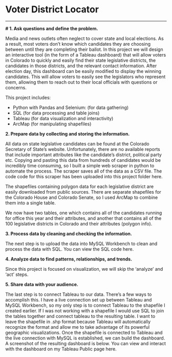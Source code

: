 # Voter District Locator
---

**# 1. Ask questions and define the problem.**

Media and news outlets often neglect to cover state and local elections. As a result, most voters don’t know which candidates they are choosing between until they are completing their ballot. In this project we will design an interactive tool (in the form of a Tableau dashboard) that will allow voters in Colorado to quickly and easily find their state legislative districts, the candidates in those districts, and the relevant contact information. After election day, this dashboard can be easily modified to display the winning candidates. This will allow voters to easily see the legislators who represent them, allowing them to reach out to their local officials with questions or concerns.

This project includes:

- Python with Pandas and Selenium: (for data gathering)
- SQL (for data processing and table joins)
- Tableau (for data visualization and interactivity)
- ArcMap (for manipulating shapefiles)

**2. Prepare data by collecting and storing the information.**

All data on state legislative candidates can be found at the Colorado Secretary of State’s website. Unfortunately, there are no available reports that include important attributes like the candidate’s district, political party etc. Copying and pasting this data from hundreds of candidates would be incredibly time consuming, so I built a simple web scraper in python to automate the process. The scraper saves all of the data as a CSV file. The code code for this scraper has been uploaded into this project folder here.

The shapefiles containing polygon data for each legislative district are easily downloaded from public sources. There are separate shapefiles for the Colorado House and Colorado Senate, so I used ArcMap to combine them into a single table.

We now have two tables, one which contains all of the candidates running for office this year and their attributes, and another that contains all of the 100 legislative districts in Colorado and their attributes (polygon info).

**3. Process data by cleaning and checking the information.**

The next step is to upload the data into MySQL Workbench to clean and process the data with SQL. You can view the SQL code here.

**4. Analyze data to find patterns, relationships, and trends.**

Since this project is focused on visualization, we will skip the ‘analyze’ and ‘act’ steps.

**5. Share data with your audience.**

The last step is to connect Tableau to our data. There’s a few ways to accomplish this. I have a live connection set up between Tableau and MySQL Workbench, so my only step is to connect Tableau to the shapefile I created earlier. If I was not working with a shapefile I would use SQL to join the tables together and connect tableau to the resulting table. I want to leave the shapefile in .shp format because Tableau will automatically recognize the format and allow me to take advantage of its powerful geographic visualizations. Once the shapefile is connected to Tableau and the live connection with MySQL is established, we can build the dashboard. A screenshot of the resulting dashboard is below. You can view and interact with the dashboard on my Tableau Public page here.

